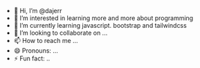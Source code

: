 - 👋 Hi, I’m @dajerr
- 👀 I’m interested in learning more and more about programming
- 🌱 I’m currently learning javascript. bootstrap and tailwindcss
- 💞️ I’m looking to collaborate on ...
- 📫 How to reach me ...
- 😄 Pronouns: ...
- ⚡ Fun fact: ..

<!---
dajerr/dajerr is a ✨ special ✨ repository because its `README.md` (this file) appears on your GitHub profile.
You can click the Preview link to take a look at your changes.
--->

